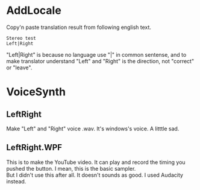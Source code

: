 # AddLocale
Copy'n paste translation result from following english text.

```
Stereo test
Left|Right
```

"Left|Right" is because no language use "|" in common sentense, and to make translator understand "Left" and "Right" is the direction, not "correct" or "leave".

# VoiceSynth 
## LeftRight
Make "Left" and "Right" voice .wav. It's windows's voice. A litttle sad.
## LeftRight.WPF
This is to make the YouTube video. It can play and record the timing you pushed the button. I mean, this is the basic sampler.  
But I didn't use this after all. It doesn't sounds as good. I used Audacity instead.
